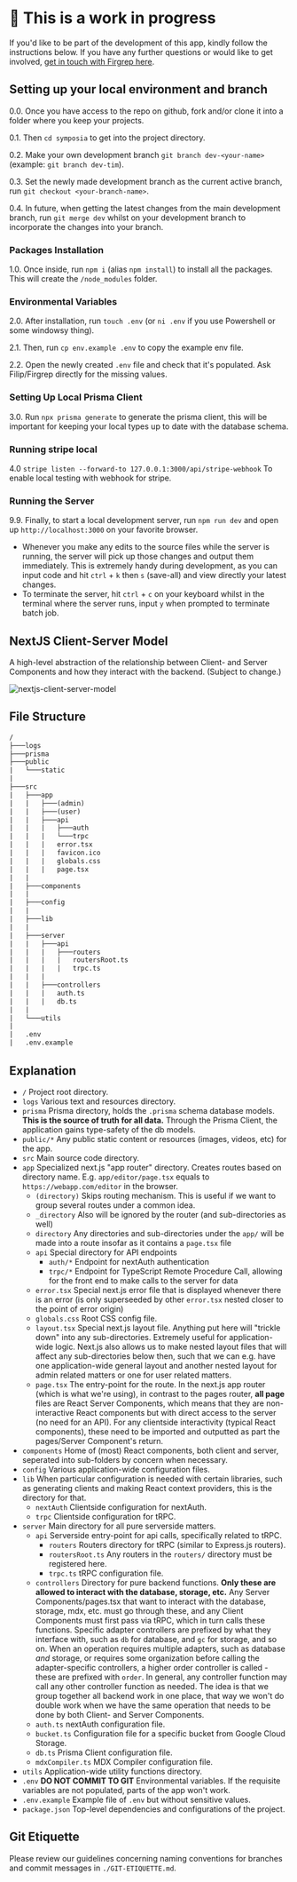 # 🚧 This is a work in progress

If you'd like to be part of the development of this app, kindly follow the instructions below. If you have any further questions or would like to get involved, [get in touch with Firgrep here](https://www.filipniklas.com/#/contact).

## Setting up your local environment and branch

0.0. Once you have access to the repo on github, fork and/or clone it into a folder where you keep your projects.

0.1. Then `cd symposia` to get into the project directory.

0.2. Make your own development branch `git branch dev-<your-name>` (example: `git branch dev-tim`).

0.3. Set the newly made development branch as the current active branch, run `git checkout <your-branch-name>`.

0.4. In future, when getting the latest changes from the main development branch, run `git merge dev` whilst on your development branch to incorporate the changes into your branch.

### Packages Installation

1.0. Once inside, run `npm i` (alias `npm install`) to install all the packages. This will create the `/node_modules` folder.

### Environmental Variables

2.0. After installation, run `touch .env` (or `ni .env` if you use Powershell or some windowsy thing).

2.1. Then, run `cp env.example .env` to copy the example env file.

2.2. Open the newly created `.env` file and check that it's populated. Ask Filip/Firgrep directly for the missing values.

### Setting Up Local Prisma Client

3.0. Run `npx prisma generate` to generate the prisma client, this will be important for keeping your local types up to date with the database schema.

### Running stripe local

4.0 `stripe listen --forward-to 127.0.0.1:3000/api/stripe-webhook` To enable local testing with webhook for stripe.

### Running the Server

9.9. Finally, to start a local development server, run `npm run dev` and open up `http://localhost:3000` on your favorite browser.

- Whenever you make any edits to the source files while the server is running, the server will pick up those changes and output them immediately. This is extremely handy during development, as you can input code and hit `ctrl` + `k` then `s` (save-all) and view directly your latest changes.
- To terminate the server, hit `ctrl` + `c` on your keyboard whilst in the terminal where the server runs, input `y` when prompted to terminate batch job.

## NextJS Client-Server Model

A high-level abstraction of the relationship between Client- and Server Components and how they interact with the backend. (Subject to change.)

![nextjs-client-server-model](https://firebasestorage.googleapis.com/v0/b/portfolio-d0330.appspot.com/o/symposia-static%2Fnextjs-server-client-pattern.png?alt=media&token=23699e9b-c995-4a9e-8ec0-a6f0356a4cba)

## File Structure

```txt
/
├───logs
├───prisma
├───public
|   └───static
|
├───src
|   ├───app
|   |   ├───(admin)
|   |   ├───(user)
|   |   ├───api
|   |   |   ├───auth
|   |   |   └───trpc
|   |   |   error.tsx
|   |   |   favicon.ico
|   |   |   globals.css
|   |   |   page.tsx
|   |
|   ├───components
|   |
|   ├───config
|   |
|   ├───lib
|   |
|   ├───server
|   |   ├───api
|   |   |   ├───routers
|   |   |   |   routersRoot.ts
|   |   |   |   trpc.ts
|   |   |
|   |   ├───controllers
|   |   |   auth.ts
|   |   |   db.ts
|   |
|   └───utils
|
|   .env
|   .env.example

```

## Explanation

- `/` Project root directory.
- `logs` Various text and resources directory.
- `prisma` Prisma directory, holds the `.prisma` schema database models. **This is the source of truth for all data.** Through the Prisma Client, the application gains type-safety of the db models.
- `public/*` Any public static content or resources (images, videos, etc) for the app.
- `src` Main source code directory.
- `app` Specialized next.js "app router" directory. Creates routes based on directory name. E.g. `app/editor/page.tsx` equals to `https://webapp.com/editor` in the browser.
  - `(directory)` Skips routing mechanism. This is useful if we want to group several routes under a common idea.
  - `_directory` Also will be ignored by the router (and sub-directories as well)
  - `directory` Any directories and sub-directories under the `app/` will be made into a route insofar as it contains a `page.tsx` file
  - `api` Special directory for API endpoints
    - `auth/*` Endpoint for nextAuth authentication
    - `trpc/*` Endpoint for TypeScript Remote Procedure Call, allowing for the front end to make calls to the server for data
  - `error.tsx` Special next.js error file that is displayed whenever there is an error (is only superseeded by other `error.tsx` nested closer to the point of error origin)
  - `globals.css` Root CSS config file.
  - `layout.tsx` Special next.js layout file. Anything put here will "trickle down" into any sub-directories. Extremely useful for application-wide logic. Next.js also allows us to make nested layout files that will affect any sub-directories below then, such that we can e.g. have one application-wide general layout and another nested layout for admin related matters or one for user related matters.
  - `page.tsx` The entry-point for the route. In the next.js app router (which is what we're using), in contrast to the pages router, **all page** files are React Server Components, which means that they are non-interactive React components but with direct access to the server (no need for an API). For any clientside interactivity (typical React components), these need to be imported and outputted as part the pages/Server Component's return.
- `components` Home of (most) React components, both client and server, seperated into sub-folders by concern when necessary.
- `config` Various application-wide configuration files.
- `lib` When particular configuration is needed with certain libraries, such as generating clients and making React context providers, this is the directory for that.
  - `nextAuth` Clientside configuration for nextAuth.
  - `trpc` Clientside configuration for tRPC.
- `server` Main directory for all pure serverside matters.
  - `api` Serverside entry-point for api calls, specifically related to tRPC.
    - `routers` Routers directory for tRPC (similar to Express.js routers).
    - `routersRoot.ts` Any routers in the `routers/` directory must be registered here.
    - `trpc.ts` tRPC configuration file.
  - `controllers` Directory for pure backend functions. **Only these are allowed to interact with the database, storage, etc.** Any Server Components/pages.tsx that want to interact with the database, storage, mdx, etc. must go through these, and any Client Components must first pass via tRPC, which in turn calls these functions. Specific adapter controllers are prefixed by what they interface with, such as `db` for database, and `gc` for storage, and so on. When an operation requires multiple adapters, such as database *and* storage, or requires some organization before calling the adapter-specific controllers, a higher order controller is called - these are prefixed with `order`. In general, any controller function may call any other controller function as needed. The idea is that we group together all backend work in one place, that way we won't do double work when we have the same operation that needs to be done by both Client- and Server Components.
  - `auth.ts` nextAuth configuration file.
  - `bucket.ts` Configuration file for a specific bucket from Google Cloud Storage.
  - `db.ts` Prisma Client configuration file.
  - `mdxCompiler.ts` MDX Compiler configuration file.
- `utils` Application-wide utility functions directory.
- `.env` **DO NOT COMMIT TO GIT** Environmental variables. If the requisite variables are not populated, parts of the app won't work.
- `.env.example` Example file of `.env` but without sensitive values.
- `package.json` Top-level dependencies and configurations of the project.

## Git Etiquette

Please review our guidelines concerning naming conventions for branches and commit messages in `./GIT-ETIQUETTE.md`.
